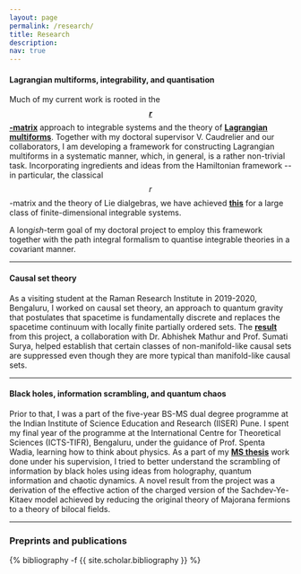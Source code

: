 ```yaml
---
layout: page
permalink: /research/
title: Research
description:
nav: true
---
```


<h4>Lagrangian multiforms, integrability, and quantisation</h4>

Much of my current work is rooted in the <b><a href="https://link.springer.com/article/10.1007/BF01076717" target="_self">$$r$$-matrix</a></b> approach to integrable systems and the theory of <b><a href="https://arxiv.org/abs/0903.4086" target="_self">Lagrangian multiforms</a></b>. Together with my doctoral supervisor V. Caudrelier and our collaborators, I am developing a framework for constructing Lagrangian multiforms in a systematic manner, which, in general, is a rather non-trivial task. Incorporating ingredients and ideas from the Hamiltonian framework -- in particular, the classical $$r$$-matrix and the theory of Lie dialgebras, we have achieved <b><a href="https://arxiv.org/abs/2307.07339" target="_self">this</a></b> for a large class of finite-dimensional integrable systems.

A long*ish*-term goal of my doctoral project to employ this framework together with the path integral formalism to quantise integrable theories in a covariant manner.

<!--Much of my current work is rooted in the $$r$$-matrix approach to integrable systems and the theory of Lagrangian multiforms. The <b><a href="https://link.springer.com/article/10.1007/BF01076717" target="_self">classical $$r$$-matrix</a></b> -- introduced by E. K. Sklyanin in the 1970s -- is an intriguing object that brings important algebraic and geometric insights into the study of integrable systems. However, the traditional perspective on integrability has been predominantly based on the Hamiltonian formalism. The notion of <b><a href="https://matsvermeeren.xyz/wp-content/uploads/2023/08/poster-fdis2023-online.pdf" target="_self">Lagrangian multiforms</a></b> marks a departure from this point of view and captures integrability variationally, using a generalised variational principle applied to an appropriate generalisation of a classical action.

A part of my work is aimed at developing a framework for constructing Lagrangian multiforms in a systematic manner, which, in general, is a rather non-trivial task. Incorporating ingredients and ideas from the Hamiltonian framework -- in particular, the classical $$r$$-matrix and the theory of Lie dialgebras -- we achieved <b><a href="https://arxiv.org/abs/2307.07339" target="_self">this goal</a></b> for a large class of finite-dimensional integrable systems. A long*ish*-term goal of my doctoral project is to employ this framework to explore the the possibility of using path integrals to quantise integrable theories in a covariant manner, overcoming the drawback of canonical quantisation which breaks the Lorentz covariance of the underlying spacetime coordinates.-->


<hr>

<h4>Causal set theory</h4>

As a visiting student at the Raman Research Institute in 2019-2020, Bengaluru, I worked on causal set theory, an approach to quantum gravity that postulates that spacetime is fundamentally discrete and replaces the spacetime continuum with locally finite partially ordered sets. The <b><a href="https://arxiv.org/abs/2009.07623" target="_self">result</a></b> from this project, a collaboration with Dr. Abhishek Mathur and Prof. Sumati Surya, helped establish that certain classes of non-manifold-like causal sets are suppressed even though they are more typical than manifold-like causal sets.

<hr>

<h4>Black holes, information scrambling, and quantum chaos</h4>

Prior to that, I was a part of the five-year BS-MS dual degree programme at the Indian Institute of Science Education and Research (IISER) Pune. I spent my final year of the programme at the International Centre for Theoretical Sciences (ICTS-TIFR), Bengaluru, under the guidance of Prof. Spenta Wadia, learning how to think about physics. As a part of my <b><a href="http://dr.iiserpune.ac.in:8080/xmlui/bitstream/handle/123456789/1047/MS%20Thesis%20-%20Anup%20Anand%20Singh.pdf" target="_self">MS thesis</a></b> work done under his supervision, I tried to better understand the scrambling of information by black holes using ideas from holography, quantum information and chaotic dynamics. A novel result from the project was a derivation of the effective action of the charged version of the Sachdev-Ye-Kitaev model achieved by reducing the original theory of Majorana fermions to a theory of bilocal fields.

<hr>

<h3> Preprints and publications </h3>

<div class="publications">

{% bibliography -f {{ site.scholar.bibliography }} %}

</div>
